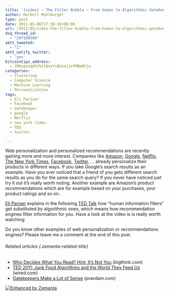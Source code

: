 ```yaml
---
title: '[video] – The Filter Bubble – From Human to Algorithmic Gatekeepers'
author: Herbert Mühlburger
type: post
date: 2011-05-06T17:36:10+00:00
url: /2011/05/video-the-filter-bubble-from-human-to-algorithmic-gatekeepers/
dsq_thread_id:
  - "297100589"
aktt_tweeted:
  - "1"
aktt_notify_twitter:
  - 'yes'
bitcointips_address:
  - 1MAsgseqdtVVJtQxvYs8m1e1jefMBmNYjw
categories:
  - Clustering
  - Computer Science
  - Machine Learning
  - Personalization
tags:
  - Eli Pariser
  - Facebook
  - Gatekeeper
  - google
  - Netflix
  - new york times
  - TED
  - twitter

---
```

<span class="zem_slink">Web personalization</span> and personalized recommendations are recently gaining more and more interest. Companies like <a class="zem_slink" title="Amazon" rel="homepage" href="http://amazon.com/">Amazon</a>, <a class="zem_slink" title="Google" rel="homepage" href="http://google.com">Google</a>, <a class="zem_slink" title="Netflix" rel="homepage" href="http://www.netflix.com/">Netflix</a>, <a class="zem_slink" title="New York Times" rel="homepage" href="http://www.newyorktimes.com">The New York Times</a>, <a class="zem_slink" title="Facebook" rel="wikipedia" href="http://en.wikipedia.org/wiki/Facebook">Facebook</a>, <a class="zem_slink" title="Twitter" rel="homepage" href="http://twitter.com">Twitter</a>, &#8230; already personalize their products in different ways. If you take Google&#8217;s search results as an example. Have you ever noticed that a friend of you gets different search results as you do for the same search query? If you never have noticed just try it out it&#8217;s really worth noting. Another example are Amazon&#8217;s product recommendations which are for example based on your purchases, your product ratings and so on.

<a title="Eli Pariser" href="http://elipariser.com/" target="_blank">Eli Pariser</a> explains in the following <a class="zem_slink" title="TED (conference)" rel="wikipedia" href="http://en.wikipedia.org/wiki/TED_%28conference%29">TED Talk</a> how &#8220;human information filters&#8221; get substituted by algorithmic ones, which means how recommendation engines filter information for you. Have a look at the video is is really worth watching:



Do you know other examples of web personalization or recommendations engines? Please leave me a comment at the end of this post.

###### Related articles {.zemanta-related-title}

<ul class="zemanta-article-ul">
  <li class="zemanta-article-ul-li">
    <a href="http://bigthink.com/ideas/38271">Who Decides What You Read? Hint: It&#8217;s Not You</a> (bigthink.com)
  </li>
  <li class="zemanta-article-ul-li">
    <a href="http://www.wired.com/epicenter/2011/03/eli-pariser-at-ted/">TED 2011: Junk Food Algorithms and the World They Feed Us</a> (wired.com)
  </li>
  <li class="zemanta-article-ul-li">
    <a href="http://pravdam.com/2011/04/17/gatekeepers-make-a-lot-of-sense/?isalt=0">Gatekeepers Make a Lot of Sense</a> (pravdam.com)
  </li>
</ul>

<div class="zemanta-pixie">
  <a class="zemanta-pixie-a" title="Enhanced by Zemanta" href="http://www.zemanta.com/"><img class="zemanta-pixie-img" src="http://img.zemanta.com/zemified_e.png?x-id=377410da-1eae-4a3f-a446-bcfe077b61ea" alt="Enhanced by Zemanta" /></a><span class="zem-script more-related pretty-attribution"></span>
</div>
